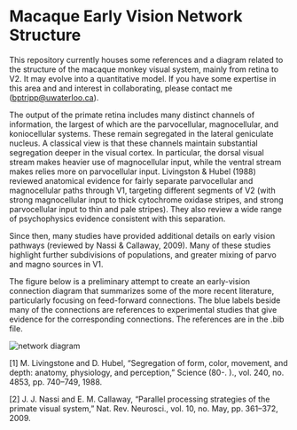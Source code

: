 # Macaque Early Vision Network Structure

This repository currently houses some references and a diagram related to the structure of the macaque monkey visual system, mainly from retina to V2. It may evolve into a quantitative model. If you have some expertise in this area and and interest in collaborating, please contact me (bptripp@uwaterloo.ca). 

The output of the primate retina includes many distinct channels of information, the largest of which are the parvocellular, magnocellular, and koniocellular systems. These remain segregated in the lateral geniculate nucleus. A classical view is that these channels maintain substantial segregation deeper in the visual cortex. In particular, the dorsal visual stream makes heavier use of magnocellular input, while the ventral stream makes relies more on parvocellular input. Livingston & Hubel (1988) reviewed anatomical evidence for fairly separate parvocellular and magnocellular paths through V1, targeting different segments of V2 (with strong magnocellular input to thick cytochrome oxidase stripes, and strong parvocellular input to thin and pale stripes). They also review a wide range of psychophysics evidence consistent with this separation. 

Since then, many studies have provided additional details on early vision pathways (reviewed by Nassi & Callaway, 2009). Many of these studies highlight further subdivisions of populations, and greater mixing of parvo and magno sources in V1. 

The figure below is a preliminary attempt to create an early-vision connection diagram that summarizes some of the more recent literature, particularly focusing on feed-forward connections. The blue labels beside many of the connections are references to experimental studies that give evidence for the corresponding connections. The references are in the .bib file. 

![network diagram](http://https://github.com/bptripp/early-vision/new/master?macaque-early-vision "network diagram")

[1] M. Livingstone and D. Hubel, “Segregation of form, color, movement, and depth: anatomy, physiology, and perception,” Science (80-. )., vol. 240, no. 4853, pp. 740–749, 1988.

[2] J. J. Nassi and E. M. Callaway, “Parallel processing strategies of the primate visual system,” Nat. Rev. Neurosci., vol. 10, no. May, pp. 361–372, 2009.
